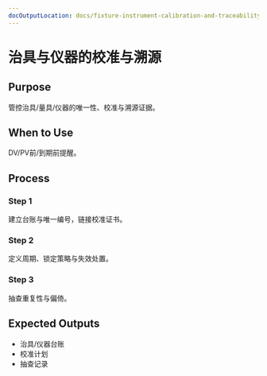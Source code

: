 ```yaml
---
docOutputLocation: docs/fixture-instrument-calibration-and-traceability.md
---
```


# 治具与仪器的校准与溯源

## Purpose

管控治具/量具/仪器的唯一性、校准与溯源证据。

## When to Use

DV/PV前/到期前提醒。

## Process

### Step 1

建立台账与唯一编号，链接校准证书。

### Step 2

定义周期、锁定策略与失效处置。

### Step 3

抽查重复性与偏倚。

## Expected Outputs

- 治具/仪器台账
- 校准计划
- 抽查记录
